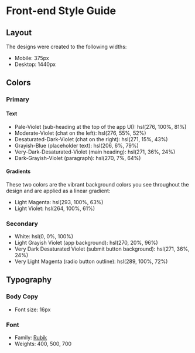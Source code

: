 # Front-end Style Guide

## Layout

The designs were created to the following widths:

- Mobile: 375px
- Desktop: 1440px

## Colors

### Primary

#### Text

- Pale-Violet (sub-heading at the top of the app UI): hsl(276, 100%, 81%)
- Moderate-Violet (chat on the left): hsl(276, 55%, 52%)
- Desaturated-Dark-Violet (chat on the right): hsl(271, 15%, 43%)
- Grayish-Blue (placeholder text): hsl(206, 6%, 79%)
- Very-Dark-Desaturated-Violet (main heading): hsl(271, 36%, 24%)
- Dark-Grayish-Violet (paragraph): hsl(270, 7%, 64%)

#### Gradients

These two colors are the vibrant background colors you see throughout the design and are applied as a linear gradient:

- Light Magenta: hsl(293, 100%, 63%)
- Light Violet: hsl(264, 100%, 61%)

### Secondary

- White: hsl(0, 0%, 100%)
- Light Grayish Violet (app background): hsl(270, 20%, 96%)
- Very Dark Desaturated Violet (submit button background): hsl(271, 36%, 24%)
- Very Light Magenta (radio button outline): hsl(289, 100%, 72%)

## Typography

### Body Copy

- Font size: 16px

### Font

- Family: [Rubik](https://fonts.google.com/specimen/Rubik)
- Weights: 400, 500, 700
